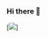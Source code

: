 ### Hi there 👋

[[![](https://github-readme-ranking.vercel.app/api/rank?username=OKLMARO&country_code=french&show_private=true)]](https://github-readme-ranking.vercel.app/api/rank?username=Muhammadsher&country_code=uzbekistan)
